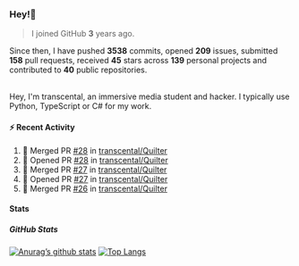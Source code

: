 ### Hey!👋
<!-- [![Banner](banner.png)](https://dillonb07.is-a.dev) -->


> I joined GitHub **3** years ago.

Since then, I have pushed **3538** commits, opened **209** issues, submitted **158** pull requests, received **45** stars across **139** personal projects and contributed to **40** public repositories.

<br>
Hey, I'm transcental, an immersive media student and hacker. I typically use Python, TypeScript or C# for my work.

<br>

#### :zap: Recent Activity

<!--START_SECTION:activity-->
1. 🎉 Merged PR [#28](https://github.com/transcental/Quilter/pull/28) in [transcental/Quilter](https://github.com/transcental/Quilter)
2. 💪 Opened PR [#28](https://github.com/transcental/Quilter/pull/28) in [transcental/Quilter](https://github.com/transcental/Quilter)
3. 🎉 Merged PR [#27](https://github.com/transcental/Quilter/pull/27) in [transcental/Quilter](https://github.com/transcental/Quilter)
4. 💪 Opened PR [#27](https://github.com/transcental/Quilter/pull/27) in [transcental/Quilter](https://github.com/transcental/Quilter)
5. 🎉 Merged PR [#26](https://github.com/transcental/Quilter/pull/26) in [transcental/Quilter](https://github.com/transcental/Quilter)
<!--END_SECTION:activity-->

#### Stats

##### GitHub Stats
[![Anurag’s github stats](https://github-readme-stats.vercel.app/api?username=transcental&show_icons=true&theme=radical)](https://github.com/transcental)
[![Top Langs](https://github-readme-stats.vercel.app/api/top-langs/?username=transcental&layout=compact&theme=radical)](https://github.com/transcental)
